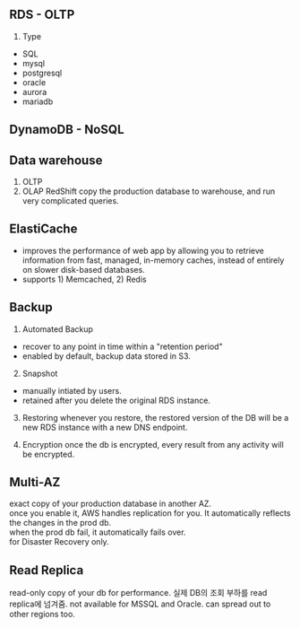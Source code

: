 
## RDS - OLTP
1. Type
* SQL
* mysql
* postgresql
* oracle
* aurora
* mariadb

## DynamoDB - NoSQL


## Data warehouse
1. OLTP
2. OLAP
RedShift
copy the production database to warehouse, and run very complicated queries.

## ElastiCache
* improves the performance of web app by allowing you to retrieve information from fast, managed, in-memory caches, instead of entirely on slower disk-based databases. 
* supports 1) Memcached, 2) Redis


## Backup
1. Automated Backup
* recover to any point in time within a "retention period"
* enabled by default, backup data stored in S3.

2. Snapshot
* manually intiated by users.
* retained after you delete the original RDS instance.

3. Restoring
whenever you restore, the restored version of the DB will be a new RDS instance with a new DNS endpoint.

4. Encryption
once the db is encrypted, every result from any activity will be encrypted.

## Multi-AZ
exact copy of your production database in another AZ. <br />
once you enable it, AWS handles replication for you. It automatically reflects the changes in the prod db.<br />
when the prod db fail, it automatically fails over.<br />
for Disaster Recovery only.<br />

## Read Replica
read-only copy of your db for performance.
실제 DB의 조회 부하를 read replica에 넘겨줌.
not available for MSSQL and Oracle.
can spread out to other regions too.